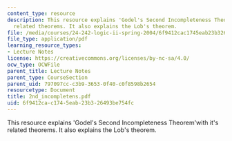 ```yaml
---
content_type: resource
description: This resource explains 'Godel's Second Incompleteness Theorem'with it's
  related theorems. It also explains the Lob's theorem.
file: /media/courses/24-242-logic-ii-spring-2004/6f9412cac1745eab23b326493be754fc_2nd_incompletens.pdf
file_type: application/pdf
learning_resource_types:
- Lecture Notes
license: https://creativecommons.org/licenses/by-nc-sa/4.0/
ocw_type: OCWFile
parent_title: Lecture Notes
parent_type: CourseSection
parent_uid: 797097cc-c3b9-3653-0f40-c0f8598b2654
resourcetype: Document
title: 2nd_incompletens.pdf
uid: 6f9412ca-c174-5eab-23b3-26493be754fc
---
```

This resource explains 'Godel's Second Incompleteness Theorem'with it's related theorems. It also explains the Lob's theorem.